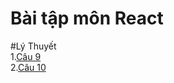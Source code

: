 # Bài tập môn React
#Lý Thuyết
<br>
1.[Câu 9](https://codepen.io/NGUYENNHATTIEN31/pen/rNKadBO)
     <br>
2.[Câu 10](https://codepen.io/NGUYENNHATTIEN31/pen/rNKadBO)

